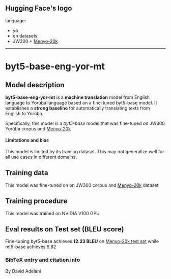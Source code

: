 Hugging Face's logo
---
language: 
- yo
- en
datasets:
- JW300 + [Menyo-20k](https://huggingface.co/datasets/menyo20k_mt)
---
# byt5-base-eng-yor-mt
## Model description
**byt5-base-eng-yor-mt** is a **machine translation** model from English language to Yorùbá language based on a fine-tuned  byt5-base  model.  It establishes a **strong baseline** for automatically translating texts from English to Yorùbá.  

Specifically, this model is a *byt5-base* model that was fine-tuned on  JW300 Yorùbá corpus and [Menyo-20k](https://huggingface.co/datasets/menyo20k_mt)

#### Limitations and bias
This model is limited by its training dataset. This may not generalize well for all use cases in different domains.  
## Training data
This model was fine-tuned on on  JW300 corpus and [Menyo-20k](https://huggingface.co/datasets/menyo20k_mt) dataset

## Training procedure
This model was trained on NVIDIA V100 GPU

## Eval results on Test set (BLEU score)
Fine-tuning byt5-base achieves **12.23 BLEU** on [Menyo-20k test set](https://arxiv.org/abs/2103.08647) while mt5-base achieves 9.82

### BibTeX entry and citation info
By David Adelani
```

```


